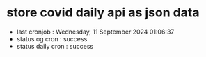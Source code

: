 # store covid daily api as json data

- last cronjob : Wednesday, 11 September 2024 01:06:37
- status og cron : success
- status daily cron : success
      
      